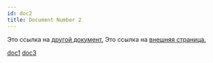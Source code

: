 ```yaml
---
id: doc2
title: Document Number 2
---
```


Это ссылка на [другой документ.](doc3.md) Это ссылка на [внешняя страница.](http://www.example.com/)

[doc1](doc1.md)
[doc3](doc3.md)
